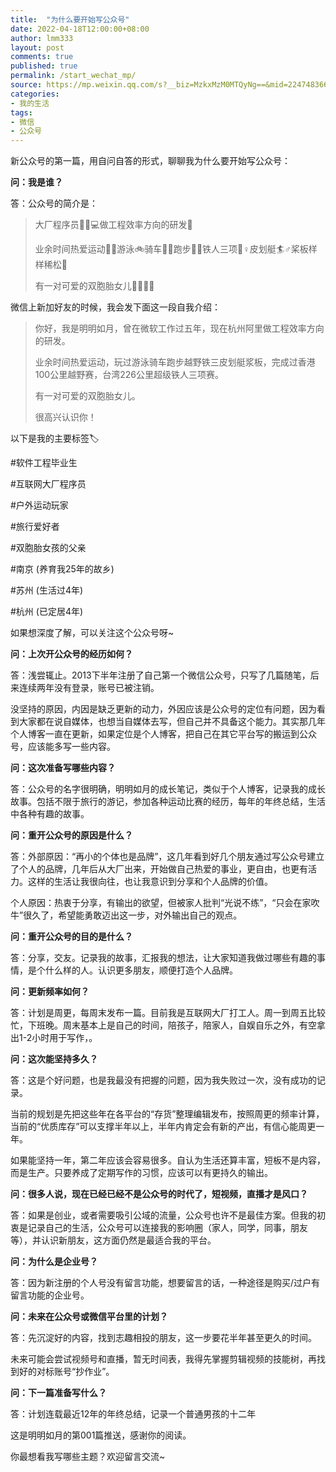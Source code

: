 ```yaml
---
title:  "为什么要开始写公众号"
date: 2022-04-18T12:00:00+08:00
author: lmm333
layout: post
comments: true
published: true
permalink: /start_wechat_mp/
source: https://mp.weixin.qq.com/s?__biz=MzkxMzM0MTQyNg==&mid=2247483667&idx=1&sn=69fea26f303683aec5eebf170e86072c&chksm=c17e6f8ef609e698e92c46174d8960fe0192e87b97355f971b16e6bc6d866f7302eb2945a8e0#rd
categories:
- 我的生活
tags:
- 微信
- 公众号
---
```

新公众号的第一篇，用自问自答的形式，聊聊我为什么要开始写公众号：  

**问：我是谁？**

答：公众号的简介是：

> 大厂程序员👨🏻💻做工程效率方向的研发🧩
> 
> 业余时间热爱运动🏊🏻游泳🚲骑车🏃🏻跑步🚴🏻铁人三项🚣♀️皮划艇🏄♂️桨板样样稀松🤣
> 
> 有一对可爱的双胞胎女儿👨👩👧👧
<!--more-->
微信上新加好友的时候，我会发下面这一段自我介绍：

> 你好，我是明明如月，曾在微软工作过五年，现在杭州阿里做工程效率方向的研发。
> 
> 业余时间热爱运动，玩过游泳骑车跑步越野铁三皮划艇浆板，完成过香港100公里越野赛，台湾226公里超级铁人三项赛。
> 
> 有一对可爱的双胞胎女儿。
> 
> 很高兴认识你！

以下是我的主要标签🏷

#软件工程毕业生

#互联网大厂程序员

#户外运动玩家

#旅行爱好者

#双胞胎女孩的父亲

#南京 (养育我25年的故乡)

#苏州 (生活过4年)

#杭州 (已定居4年)

如果想深度了解，可以关注这个公众号呀~

**问：上次开公众号的经历如何？**

答：浅尝辄止。2013下半年注册了自己第一个微信公众号，只写了几篇随笔，后来连续两年没有登录，账号已被注销。

没坚持的原因，内因是缺乏更新的动力，外因应该是公众号的定位有问题，因为看到大家都在说自媒体，也想当自媒体去写，但自己并不具备这个能力。其实那几年个人博客一直在更新，如果定位是个人博客，把自己在其它平台写的搬运到公众号，应该能多写一些内容。

**问：这次准备写哪些内容？**

答：公众号的名字很明确，明明如月的成长笔记，类似于个人博客，记录我的成长故事。包括不限于旅行的游记，参加各种运动比赛的经历，每年的年终总结，生活中各种有趣的故事。

**问：重开公众号的原因是什么？**

答：外部原因：“再小的个体也是品牌”，这几年看到好几个朋友通过写公众号建立了个人的品牌，几年后从大厂出来，开始做自己热爱的事业，更自由，也更有活力。这样的生活让我很向往，也让我意识到分享和个人品牌的价值。

个人原因：热衷于分享，有输出的欲望，但被家人批判“光说不练”，“只会在家吹牛”很久了，希望能勇敢迈出这一步，对外输出自己的观点。

**问：重开公众号的目的是什么？**

答：分享，交友。记录我的故事，汇报我的想法，让大家知道我做过哪些有趣的事情，是个什么样的人。认识更多朋友，顺便打造个人品牌。

**问：更新频率如何？**

答：计划是周更，每周末发布一篇。目前我是互联网大厂打工人。周一到周五比较忙，下班晚。周末基本上是自己的时间，陪孩子，陪家人，自娱自乐之外，有空拿出1-2小时用于写作，。

**问：这次能坚持多久？**

答：这是个好问题，也是我最没有把握的问题，因为我失败过一次，没有成功的记录。

当前的规划是先把这些年在各平台的“存货”整理编辑发布，按照周更的频率计算，当前的“优质库存”可以支撑半年以上，半年内肯定会有新的产出，有信心能周更一年。

如果能坚持一年，第二年应该会容易很多。自认为生活还算丰富，短板不是内容，而是生产。只要养成了定期写作的习惯，应该可以有更持久的输出。

**问：很多人说，现在已经已经不是公众号的时代了，短视频，直播才是风口？**

答：如果是创业，或者需要吸引公域的流量，公众号也许不是最佳方案。但我的初衷是记录自己的生活，公众号可以连接我的影响圈（家人，同学，同事，朋友等），并认识新朋友，这方面仍然是最适合我的平台。

**问：为什么是企业号？**

答：因为新注册的个人号没有留言功能，想要留言的话，一种途径是购买/过户有留言功能的企业号。

**问：未来在公众号或微信平台里的计划？**

答：先沉淀好的内容，找到志趣相投的朋友，这一步要花半年甚至更久的时间。

未来可能会尝试视频号和直播，暂无时间表，我得先掌握剪辑视频的技能树，再找到好的对标账号“抄作业”。

**问：下一篇准备写什么？**

答：计划连载最近12年的年终总结，记录一个普通男孩的十二年

这是明明如月的第001篇推送，感谢你的阅读。

你最想看我写哪些主题？欢迎留言交流~
